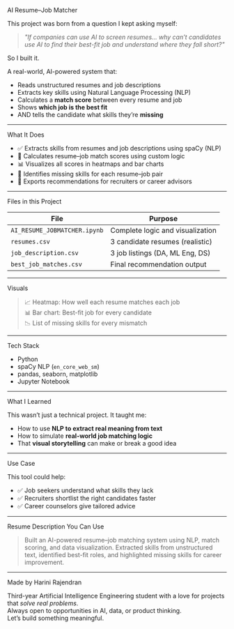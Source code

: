 AI Resume–Job Matcher

This project was born from a question I kept asking myself:

> _"If companies can use AI to screen resumes… why can’t candidates use AI to find their best-fit job and understand where they fall short?"_

So I built it.

A real-world, AI-powered system that:
- Reads unstructured resumes and job descriptions
- Extracts key skills using Natural Language Processing (NLP)
- Calculates a **match score** between every resume and job
- Shows **which job is the best fit**
- AND tells the candidate what skills they’re **missing**

---

What It Does

- ✅ Extracts skills from resumes and job descriptions using spaCy (NLP)
- 🧠 Calculates resume–job match scores using custom logic
- 📊 Visualizes all scores in heatmaps and bar charts
- 🚨 Identifies missing skills for each resume–job pair
- 💾 Exports recommendations for recruiters or career advisors

---

Files in this Project

| File | Purpose |
|------|---------|
| `AI_RESUME_JOBMATCHER.ipynb` | Complete logic and visualization |
| `resumes.csv` | 3 candidate resumes (realistic) |
| `job_description.csv` | 3 job listings (DA, ML Eng, DS) |
| `best_job_matches.csv` | Final recommendation output |

---

Visuals

> 📈 Heatmap: How well each resume matches each job  
> 📊 Bar chart: Best-fit job for every candidate  
> 📉 List of missing skills for every mismatch

---

Tech Stack

- Python
- spaCy NLP (`en_core_web_sm`)
- pandas, seaborn, matplotlib
- Jupyter Notebook

---

What I Learned

This wasn’t just a technical project. It taught me:
- How to use **NLP to extract real meaning from text**
- How to simulate **real-world job matching logic**
- That **visual storytelling** can make or break a good idea

---

Use Case

This tool could help:
- ✅ Job seekers understand what skills they lack
- ✅ Recruiters shortlist the right candidates faster
- ✅ Career counselors give tailored advice

---

Resume Description You Can Use

> Built an AI-powered resume–job matching system using NLP, match scoring, and data visualization. Extracted skills from unstructured text, identified best-fit roles, and highlighted missing skills for career improvement.

---

Made by Harini Rajendran

Third-year Artificial Intelligence Engineering student with a love for projects that *solve real problems*.  
Always open to opportunities in AI, data, or product thinking.  
Let’s build something meaningful.

